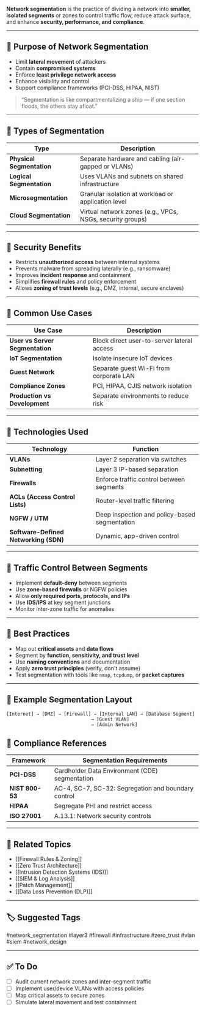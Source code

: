 **Network segmentation** is the practice of dividing a network into **smaller, isolated segments** or zones to control traffic flow, reduce attack surface, and enhance **security, performance, and compliance**.

---

## 🎯 Purpose of Network Segmentation

- Limit **lateral movement** of attackers
- Contain **compromised systems**
- Enforce **least privilege network access**
- Enhance visibility and control
- Support compliance frameworks (PCI-DSS, HIPAA, NIST)

> “Segmentation is like compartmentalizing a ship — if one section floods, the others stay afloat.”

---

## 🧱 Types of Segmentation

| Type                 | Description                                                 |
|----------------------|-------------------------------------------------------------|
| **Physical Segmentation** | Separate hardware and cabling (air-gapped or VLANs)     |
| **Logical Segmentation**  | Uses VLANs and subnets on shared infrastructure         |
| **Microsegmentation**     | Granular isolation at workload or application level     |
| **Cloud Segmentation**    | Virtual network zones (e.g., VPCs, NSGs, security groups)|

---

## 🔐 Security Benefits

- Restricts **unauthorized access** between internal systems
- Prevents malware from spreading laterally (e.g., ransomware)
- Improves **incident response** and containment
- Simplifies **firewall rules** and policy enforcement
- Allows **zoning of trust levels** (e.g., DMZ, internal, secure enclaves)

---

## 🧰 Common Use Cases

| Use Case                          | Description                                |
|-----------------------------------|--------------------------------------------|
| **User vs Server Segmentation**   | Block direct user-to-server lateral access |
| **IoT Segmentation**              | Isolate insecure IoT devices               |
| **Guest Network**                 | Separate guest Wi-Fi from corporate LAN    |
| **Compliance Zones**              | PCI, HIPAA, CJIS network isolation         |
| **Production vs Development**     | Separate environments to reduce risk       |

---

## 🔧 Technologies Used

| Technology         | Function                                      |
|--------------------|-----------------------------------------------|
| **VLANs**           | Layer 2 separation via switches               |
| **Subnetting**      | Layer 3 IP-based separation                   |
| **Firewalls**       | Enforce traffic control between segments      |
| **ACLs (Access Control Lists)** | Router-level traffic filtering    |
| **NGFW / UTM**      | Deep inspection and policy-based segmentation |
| **Software-Defined Networking (SDN)** | Dynamic, app-driven control |

---

## 🔁 Traffic Control Between Segments

- Implement **default-deny** between segments
- Use **zone-based firewalls** or NGFW policies
- Allow **only required ports, protocols, and IPs**
- Use **IDS/IPS** at key segment junctions
- Monitor inter-zone traffic for anomalies

---

## 🧠 Best Practices

- Map out **critical assets** and **data flows**
- Segment by **function, sensitivity, and trust level**
- Use **naming conventions** and documentation
- Apply **zero trust principles** (verify, don't assume)
- Test segmentation with tools like `nmap`, `tcpdump`, or **packet captures**

---

## 📘 Example Segmentation Layout

```text
[Internet] → [DMZ] → [Firewall] → [Internal LAN] → [Database Segment]
                               → [Guest VLAN]
                               → [Admin Network]
```

## 🧾 Compliance References

|Framework|Segmentation Requirements|
|---|---|
|**PCI-DSS**|Cardholder Data Environment (CDE) segmentation|
|**NIST 800-53**|AC-4, SC-7, SC-32: Segregation and boundary control|
|**HIPAA**|Segregate PHI and restrict access|
|**ISO 27001**|A.13.1: Network security controls|

---

## 🔗 Related Topics

- [[Firewall Rules & Zoning]]
- [[Zero Trust Architecture]]
- [[Intrusion Detection Systems (IDS)]]
- [[SIEM & Log Analysis]]
- [[Patch Management]]
- [[Data Loss Prevention (DLP)]]

---

## 🏷 Suggested Tags

#network_segmentation #layer3 #firewall #infrastructure #zero_trust #vlan #siem #network_design

---

## ✅ To Do

- [ ]  Audit current network zones and inter-segment traffic
- [ ]  Implement user/device VLANs with access policies
- [ ]  Map critical assets to secure zones
- [ ]  Simulate lateral movement and test containment